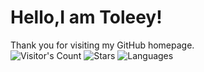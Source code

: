 # Hello,I am Toleey!
Thank you for visiting my GitHub homepage.  
<img src="https://profile-counter.glitch.me/Toleey/count.svg" alt="Visitor's Count" />
![Stars](https://github-readme-stats.vercel.app/api?username=Toleey&include_all_commits=true&hide_border=true&theme=react)
![Languages](https://github-readme-stats.vercel.app/api/top-langs/?username=Toleey&&show_icons=true&hide_border=true&theme=react&layout=compact&langs_count=8&exclude_repo=wxGo)
